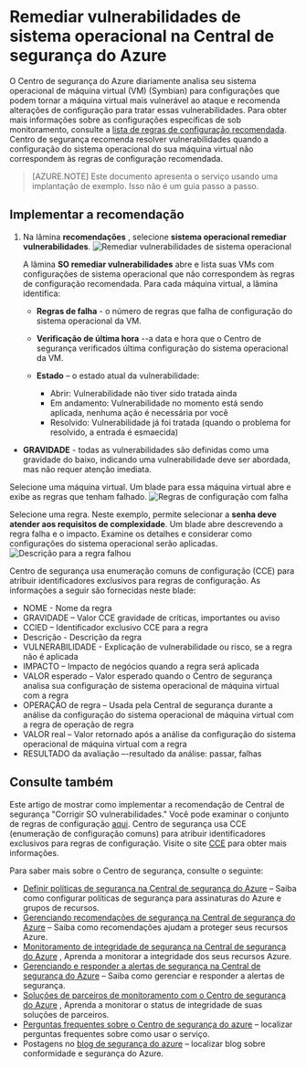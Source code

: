 <properties
   pageTitle="Remediar vulnerabilidades de sistema operacional na Central de segurança do Azure | Microsoft Azure"
   description="Este documento mostra como implementar a recomendação de Central de segurança do Azure **SO remediar vulnerabilidades**."
   services="security-center"
   documentationCenter="na"
   authors="TerryLanfear"
   manager="MBaldwin"
   editor=""/>

<tags
   ms.service="security-center"
   ms.devlang="na"
   ms.topic="article"
   ms.tgt_pltfrm="na"
   ms.workload="na"
   ms.date="10/17/2016"
   ms.author="terrylan"/>

# <a name="remediate-os-vulnerabilities-in-azure-security-center"></a>Remediar vulnerabilidades de sistema operacional na Central de segurança do Azure

O Centro de segurança do Azure diariamente analisa seu sistema operacional de máquina virtual (VM) (Symbian) para configurações que podem tornar a máquina virtual mais vulnerável ao ataque e recomenda alterações de configuração para tratar essas vulnerabilidades. Para obter mais informações sobre as configurações específicas de sob monitoramento, consulte a [lista de regras de configuração recomendada](https://gallery.technet.microsoft.com/Azure-Security-Center-a789e335). Centro de segurança recomenda resolver vulnerabilidades quando a configuração do sistema operacional do sua máquina virtual não correspondem às regras de configuração recomendada.

> [AZURE.NOTE] Este documento apresenta o serviço usando uma implantação de exemplo.  Isso não é um guia passo a passo.

## <a name="implement-the-recommendation"></a>Implementar a recomendação

1. Na lâmina **recomendações** , selecione **sistema operacional remediar vulnerabilidades**.
![Remediar vulnerabilidades de sistema operacional][1]

    A lâmina **SO remediar vulnerabilidades** abre e lista suas VMs com configurações de sistema operacional que não correspondem às regras de configuração recomendada.  Para cada máquina virtual, a lâmina identifica:

   - **Regras de falha** - o número de regras que falha de configuração do sistema operacional da VM.
   - **Verificação de última hora** --a data e hora que o Centro de segurança verificados última configuração do sistema operacional da VM.
   - **Estado** – o estado atual da vulnerabilidade:

        - Abrir: Vulnerabilidade não tiver sido tratada ainda
        - Em andamento: Vulnerabilidade no momento está sendo aplicada, nenhuma ação é necessária por você
        - Resolvido: Vulnerabilidade já foi tratada (quando o problema for resolvido, a entrada é esmaecida)
  - **GRAVIDADE** - todas as vulnerabilidades são definidas como uma gravidade do baixo, indicando uma vulnerabilidade deve ser abordada, mas não requer atenção imediata.

Selecione uma máquina virtual. Um blade para essa máquina virtual abre e exibe as regras que tenham falhado.
   ![Regras de configuração com falha][2]

Selecione uma regra. Neste exemplo, permite selecionar a **senha deve atender aos requisitos de complexidade**. Um blade abre descrevendo a regra falha e o impacto. Examine os detalhes e considerar como configurações do sistema operacional serão aplicadas.
  ![Descrição para a regra falhou][3]

  Centro de segurança usa enumeração comuns de configuração (CCE) para atribuir identificadores exclusivos para regras de configuração. As informações a seguir são fornecidas neste blade:

  - NOME - Nome da regra
  - GRAVIDADE – Valor CCE gravidade de críticas, importantes ou aviso
  - CCIED – Identificador exclusivo CCE para a regra
  - Descrição - Descrição da regra
  - VULNERABILIDADE - Explicação de vulnerabilidade ou risco, se a regra não é aplicada
  - IMPACTO – Impacto de negócios quando a regra será aplicada
  - VALOR esperado – Valor esperado quando o Centro de segurança analisa sua configuração de sistema operacional de máquina virtual com a regra
  - OPERAÇÃO de regra – Usada pela Central de segurança durante a análise da configuração do sistema operacional de máquina virtual com a regra de operação de regra
  - VALOR real – Valor retornado após a análise da configuração do sistema operacional de máquina virtual com a regra
  - RESULTADO da avaliação –-resultado da análise: passar, falhas


## <a name="see-also"></a>Consulte também

Este artigo de mostrar como implementar a recomendação de Central de segurança "Corrigir SO vulnerabilidades." Você pode examinar o conjunto de regras de configuração [aqui](https://gallery.technet.microsoft.com/Azure-Security-Center-a789e335). Centro de segurança usa CCE (enumeração de configuração comuns) para atribuir identificadores exclusivos para regras de configuração. Visite o site [CCE](http://cce.mitre.org) para obter mais informações.

Para saber mais sobre o Centro de segurança, consulte o seguinte:

- [Definir políticas de segurança na Central de segurança do Azure](security-center-policies.md) – Saiba como configurar políticas de segurança para assinaturas do Azure e grupos de recursos.
- [Gerenciando recomendações de segurança na Central de segurança do Azure](security-center-recommendations.md) – Saiba como recomendações ajudam a proteger seus recursos Azure.
- [Monitoramento de integridade de segurança na Central de segurança do Azure](security-center-monitoring.md) , Aprenda a monitorar a integridade dos seus recursos Azure.
- [Gerenciando e responder a alertas de segurança na Central de segurança do Azure](security-center-managing-and-responding-alerts.md) – Saiba como gerenciar e responder a alertas de segurança.
- [Soluções de parceiros de monitoramento com o Centro de segurança do Azure](security-center-partner-solutions.md) , Aprenda a monitorar o status de integridade de suas soluções de parceiros.
- [Perguntas frequentes sobre o Centro de segurança do azure](security-center-faq.md) – localizar perguntas frequentes sobre como usar o serviço.
- Postagens no [blog de segurança do azure](http://blogs.msdn.com/b/azuresecurity/) – localizar blog sobre conformidade e segurança do Azure.

<!--Image references-->
[1]: ./media/security-center-remediate-os-vulnerabilities/recommendation.png
[2]:./media/security-center-remediate-os-vulnerabilities/vm-remediate-os-vulnerabilities.png
[3]: ./media/security-center-remediate-os-vulnerabilities/vulnerability-details.png
